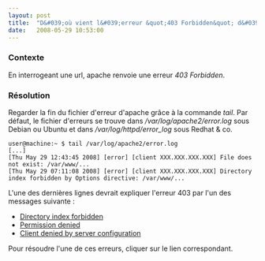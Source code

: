 ```yaml
---
layout: post
title:  "D&#039;où vient l&#039;erreur &quot;403 Forbidden&quot; d&#039;apache ?"
date:   2008-05-29 10:53:00
---
```

### Contexte

En interrogeant une url, apache renvoie une erreur *403 Forbidden*.

### Résolution

Regarder la fin du fichier d'erreur d'apache grâce à la commande *tail*.
Par défaut, le fichier d'erreurs se trouve dans
*/var/log/apache2/error.log* sous Debian ou Ubuntu et dans
*/var/log/httpd/error\_log* sous Redhat & co.

    user@machine:~ $ tail /var/log/apache2/error.log
    [...]
    [Thu May 29 12:43:45 2008] [error] [client XXX.XXX.XXX.XXX] File does not exist: /var/www/...
    [Thu May 29 07:11:08 2008] [error] [client XXX.XXX.XXX.XXX] Directory index forbidden by Options directive: /var/www/...

L'une des dernières lignes devrait expliquer l'erreur 403 par l'un des
messages suivante :

-   [Directory index
    forbidden](/6-apache-erreur-403-directory-index-forbidden)
-   [Permission denied](/7-erreur-403-dapache-permission-denied)
-   [Client denied by server
    configuration](/9-erreur-403-dapache-client-denied-server-configuration)

Pour résoudre l'une de ces erreurs, cliquer sur le lien correspondant.

